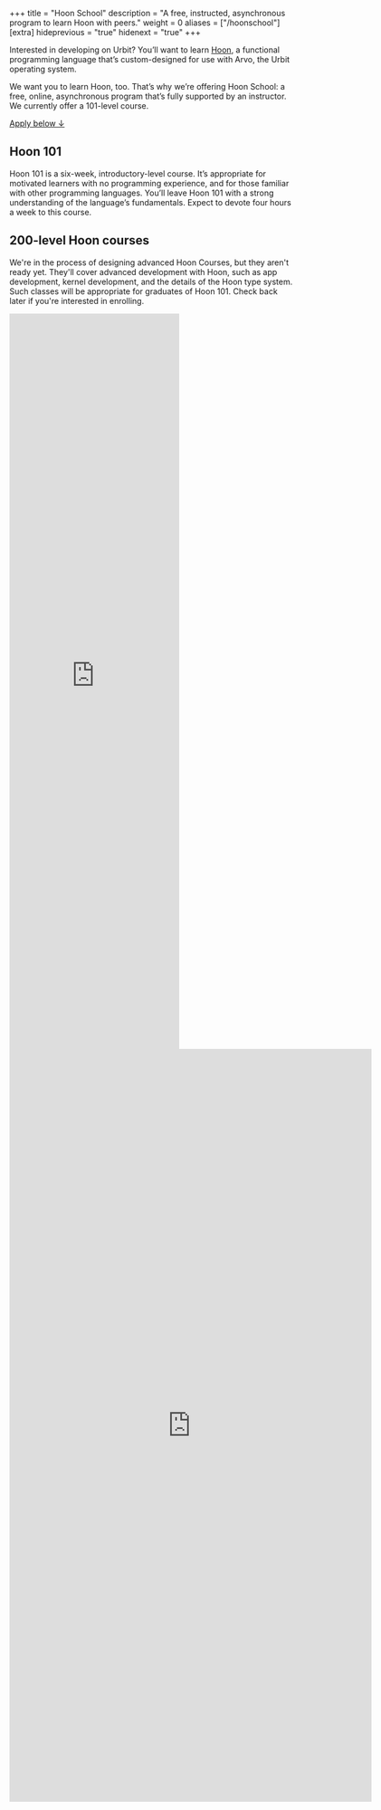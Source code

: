 +++
title = "Hoon School"
description = "A free, instructed, asynchronous program to learn Hoon with peers."
weight = 0
aliases = ["/hoonschool"]
[extra]
hideprevious = "true"
hidenext = "true"
+++

Interested in developing on Urbit? You’ll want to learn [Hoon](https://urbit.org/docs/tutorials/hoon/), a functional programming language that’s custom-designed for use with Arvo, the Urbit operating system.

We want you to learn Hoon, too. That’s why we’re offering Hoon School: a free, online, asynchronous program that’s fully supported by an instructor. We currently offer a 101-level course.

[Apply below ↓](#apply)

## Hoon 101

Hoon 101 is a six-week, introductory-level course. It’s appropriate for motivated learners with no programming experience, and for those familiar with other programming languages. You’ll leave Hoon 101 with a strong understanding of the language’s fundamentals. Expect to devote four hours a week to this course.

## 200-level Hoon courses

We're in the process of designing advanced Hoon Courses, but they aren't ready yet. They'll cover advanced development with Hoon, such as app development, kernel development, and the details of the Hoon type system. Such classes will be appropriate for graduates of Hoon 101. Check back later if you're interested in enrolling.

<script class="src="https://static.airtable.com/js/embed/embed_snippet_v1.js"></script><iframe id="apply" class="airtable-embed airtable-dynamic-height w-full" src="https://airtable.com/embed/shr8bb15QPR3hfQpG?backgroundColor=teal" frameborder="0" height="1300"></iframe>

<iframe id="apply" src="https://docs.google.com/forms/d/e/1FAIpQLSdcEoEqpFvB1WCTKPaYUSbJcjQ2nHk_z4XcZPIQc0SFD1rgmA/viewform?embedded=true" width="640" height="1331" frameborder="0" marginheight="0" marginwidth="0">Loading…</iframe>
